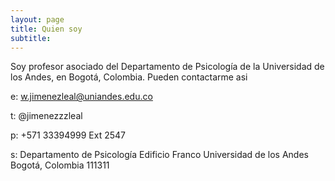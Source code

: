 ```yaml
---
layout: page
title: Quien soy
subtitle: 
---
```


Soy profesor asociado del Departamento de Psicología de la Universidad de los Andes, en Bogotá, Colombia. Pueden contactarme asi 

e: w.jimenezleal@uniandes.edu.co

t: @jimenezzzleal

p: +571 33394999 Ext 2547

s: Departamento de Psicología
   Edificio Franco
   Universidad de los Andes 
   Bogotá, Colombia
   111311


